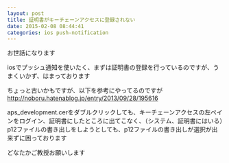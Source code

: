 ```yaml
---
layout: post
title: 証明書がキーチェーンアクセスに登録されない
date: 2015-02-08 08:44:41
categories: ios push-notification
---
```

<p>お世話になります</p>

<p>iosでプッシュ通知を使いたく、まずは証明書の登録を行っているのですが、うまくいかず、はまっております</p>

<p>ちょっと古いかもですが、以下を参考にやってるのですが<br>
<a href="http://noboru.hatenablog.jp/entry/2013/09/28/195616" rel="nofollow">http://noboru.hatenablog.jp/entry/2013/09/28/195616</a></p>

<p>aps_development.cerをダブルクリックしても、キーチェーンアクセスの左ペインをログイン、証明書にしたところに出てこなく、（システム、証明書にはいる）p12ファイルの書き出しをしようとしても、p12ファイルの書き出しが選択が出来ずに困っております</p>

<p>どなたかご教授お願いします</p>
